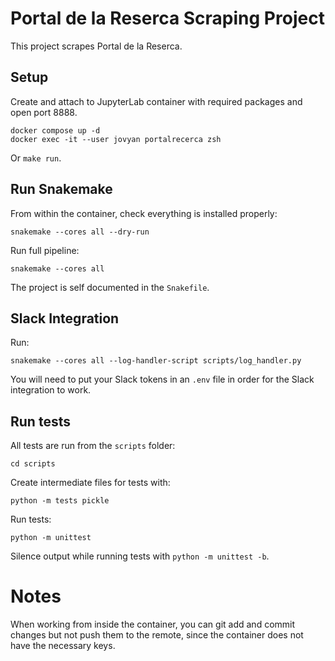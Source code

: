 # Portal de la Reserca Scraping Project

This project scrapes Portal de la Reserca. 

## Setup
Create and attach to JupyterLab container with required packages and open port 8888.
```
docker compose up -d
docker exec -it --user jovyan portalrecerca zsh
```
Or `make run`.

## Run Snakemake
From within the container, check everything is installed properly:
```
snakemake --cores all --dry-run
```

Run full pipeline:
```
snakemake --cores all
```

The project is self documented in the `Snakefile`.

## Slack Integration
Run:
```
snakemake --cores all --log-handler-script scripts/log_handler.py
```

You will need to put your Slack tokens in an `.env` file in order for the Slack integration to work.

## Run tests

All tests are run from the `scripts` folder:
```
cd scripts
```

Create intermediate files for tests with:
```
python -m tests pickle
```

Run tests:
```
python -m unittest
```

Silence output while running tests with `python -m unittest -b`.

# Notes
When working from inside the container, you can git add and commit changes but not push them to the remote, since the container does not have the necessary keys.